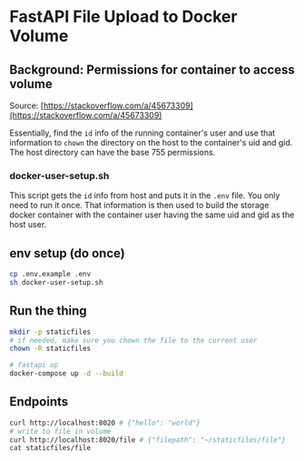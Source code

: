 # FastAPI File Upload to Docker Volume

## Background: Permissions for container to access volume

Source: [https://stackoverflow.com/a/45673309](https://stackoverflow.com/a/45673309)

Essentially, find the `id` info of the running container's user and use that information to `chown` the directory on the host to the container's uid and gid. The host directory can have the base 755 permissions.

### docker-user-setup.sh

This script gets the `id` info from host and puts it in the `.env` file. You only need to run it once. That information is then used to build the storage docker container with the container user having the same uid and gid as the host user.

## env setup (do once)

```bash
cp .env.example .env
sh docker-user-setup.sh
```

## Run the thing

```bash
mkdir -p staticfiles
# if needed, make sure you chown the file to the current user
chown -R staticfiles

# fastapi up
docker-compose up -d --build
```

## Endpoints

```bash
curl http://localhost:8020 # {"hello": "world"}
# write to file in volume
curl http://localhost:8020/file # {"filepath": "~/staticfiles/file"}
cat staticfiles/file
```
